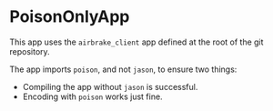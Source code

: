 # PoisonOnlyApp

This app uses the `airbrake_client` app defined at the root of the git repository.

The app imports `poison`, and not `jason`, to ensure two things:
* Compiling the app without `jason` is successful.
* Encoding with `poison` works just fine.
